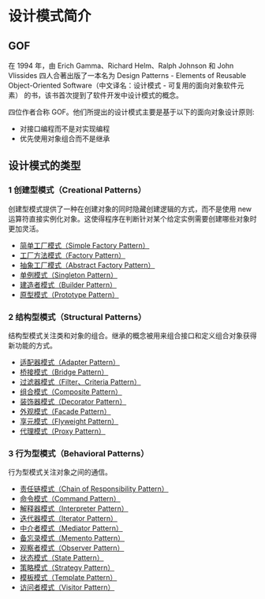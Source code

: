 # 设计模式简介

## GOF

在 1994 年，由 Erich Gamma、Richard Helm、Ralph Johnson 和 John Vlissides 四人合著出版了一本名为 Design Patterns - Elements of Reusable Object-Oriented Software（中文译名：设计模式 - 可复用的面向对象软件元素） 的书，该书首次提到了软件开发中设计模式的概念。

四位作者合称 GOF。他们所提出的设计模式主要是基于以下的面向对象设计原则:

- 对接口编程而不是对实现编程
- 优先使用对象组合而不是继承

## 设计模式的类型

### 1 创建型模式（Creational Patterns）

创建型模式提供了一种在创建对象的同时隐藏创建逻辑的方式，而不是使用 new 运算符直接实例化对象。这使得程序在判断针对某个给定实例需要创建哪些对象时更加灵活。

- [简单工厂模式（Simple Factory Pattern）](./spring-cloud-design-pattern/simple-factory-pattern '简单工厂模式（Simple Factory Pattern）')
- [工厂方法模式（Factory Pattern）](./spring-cloud-design-pattern/factory-pattern '工厂方法模式（Factory Pattern）')
- [抽象工厂模式（Abstract Factory Pattern）](./spring-cloud-design-pattern/simple-factory-pattern '抽象工厂模式（Abstract Factory Pattern）')
- [单例模式（Singleton Pattern）](./spring-cloud-design-pattern/ '单例模式（Singleton Pattern）')
- [建造者模式（Builder Pattern）](./spring-cloud-design-pattern/ '建造者模式（Builder Pattern）')
- [原型模式（Prototype Pattern）](./spring-cloud-design-pattern/ '原型模式（Prototype Pattern）')

### 2 结构型模式（Structural Patterns）

结构型模式关注类和对象的组合。继承的概念被用来组合接口和定义组合对象获得新功能的方式。

- [适配器模式（Adapter Pattern）](./spring-cloud-design-pattern/ '适配器模式（Adapter Pattern）')
- [桥接模式（Bridge Pattern）](./spring-cloud-design-pattern/ '桥接模式（Bridge Pattern）')
- [过滤器模式（Filter、Criteria Pattern）](./spring-cloud-design-pattern/ '过滤器模式（Filter、Criteria Pattern）')
- [组合模式（Composite Pattern）](./spring-cloud-design-pattern/ '组合模式（Composite Pattern）')
- [装饰器模式（Decorator Pattern）](./spring-cloud-design-pattern/ '装饰器模式（Decorator Pattern）')
- [外观模式（Facade Pattern）](./spring-cloud-design-pattern/ '外观模式（Facade Pattern）')
- [享元模式（Flyweight Pattern）](./spring-cloud-design-pattern/ '享元模式（Flyweight Pattern）')
- [代理模式（Proxy Pattern）](./spring-cloud-design-pattern/ '代理模式（Proxy Pattern）')

### 3 行为型模式（Behavioral Patterns）

行为型模式关注对象之间的通信。

- [责任链模式（Chain of Responsibility Pattern）](./spring-cloud-design-pattern/ '责任链模式（Chain of Responsibility Pattern）')
- [命令模式（Command Pattern）](./spring-cloud-design-pattern/ '命令模式（Command Pattern）')
- [解释器模式（Interpreter Pattern）](./spring-cloud-design-pattern/ '解释器模式（Interpreter Pattern）')
- [迭代器模式（Iterator Pattern）](./spring-cloud-design-pattern/ '迭代器模式（Iterator Pattern）')
- [中介者模式（Mediator Pattern）](./spring-cloud-design-pattern/ '中介者模式（Mediator Pattern）')
- [备忘录模式（Memento Pattern）](./spring-cloud-design-pattern/ '备忘录模式（Memento Pattern）')
- [观察者模式（Observer Pattern）](./spring-cloud-design-pattern/ '观察者模式（Observer Pattern）')
- [状态模式（State Pattern）](./spring-cloud-design-pattern/ '状态模式（State Pattern）')
- [策略模式（Strategy Pattern）](./spring-cloud-design-pattern/ '策略模式（Strategy Pattern）')
- [模板模式（Template Pattern）](./spring-cloud-design-pattern/ '模板模式（Template Pattern）')
- [访问者模式（Visitor Pattern）](./spring-cloud-design-pattern/ '访问者模式（Visitor Pattern）')
